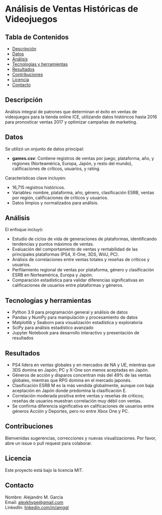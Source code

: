# Análisis de Ventas Históricas de Videojuegos

## Tabla de Contenidos
- [Descripción](#Descripción)
- [Datos](#Datos)
- [Análisis](#Análisis)
- [Tecnologías y herramientas](#Tecnologías-y-herramientas)
- [Resultados](#Resultados)
- [Contribuciones](#Contribuciones)
- [Licencia](#Licencia)
- [Contacto](#Contacto)

## Descripción
Análisis integral de patrones que determinan el éxito en ventas de videojuegos para la tienda online ICE, utilizando datos históricos hasta 2016 para pronosticar ventas 2017 y optimizar campañas de marketing.

## Datos
Se utilizó un onjunto de datos principal:  
- **games.csv**: Contiene registros de ventas por juego, plataforma, año, y regiones (Norteamérica, Europa, Japón, y resto del mundo), calificaciones de críticos, usuarios, y rating. 

Características clave incluyen:  
- 16,715 registros históricos.  
- Variables: nombre, plataforma, año, género, clasificación ESRB, ventas por región, calificaciones de críticos y usuarios.  
- Datos limpios y normalizados para análisis.  

## Análisis
El enfoque incluyó:  
- Estudio de ciclos de vida de generaciones de plataformas, identificando tendencias y puntos máximos de ventas.
- Evaluación del comportamiento de ventas y rentabilidad de las principales plataformas (PS4, X-One, 3DS, WiiU, PC).
- Análisis de correlaciones entre ventas totales y reseñas de críticos y usuarios.
- Perfilamiento regional de ventas por plataforma, género y clasificación ESRB en Norteamérica, Europa y Japón.
- Comparación estadística para validar diferencias significativas en calificaciones de usuarios entre plataformas y géneros.

## Tecnologías y herramientas
- Python 3.9 para programación general y análisis de datos
- Pandas y NumPy para manipulación y procesamiento de datos
- Matplotlib y Seaborn para visualización estadística y exploratoria
- SciPy para análisis estadístico avanzado
- Jupyter Notebook para desarrollo interactivo y presentación de resultados

## Resultados
- PS4 lidera en ventas globales y en mercados de NA y UE, mientras que 3DS domina en Japón; PC y X-One son menos aceptadas en Japón.
- Géneros de acción y disparos concentran más del 49% de las ventas globales, mientras que RPG domina en el mercado japonés.
- Clasificación ESRB M es la más vendida globalmente, aunque con baja aceptación en Japón donde predomina la clasificación E.
- Correlación moderada positiva entre ventas y reseñas de críticos; reseñas de usuarios muestran correlación muy débil con ventas.
- Se confirma diferencia significativa en calificaciones de usuarios entre géneros Acción y Deportes, pero no entre Xbox One y PC.

## Contribuciones
Bienvenidas sugerencias, correcciones y nuevas visualizaciones. Por favor, abre un issue o pull request para colaborar.

## Licencia
Este proyecto está bajo la licencia MIT.

## Contacto
Nombre: Alejandro M. García  
Email: [alexkhype@gmail.com](mailto:alexkhype@gmail.com)  
LinkedIn: [linkedin.com/in/amggl](https://linkedin.com/in/amggl)
